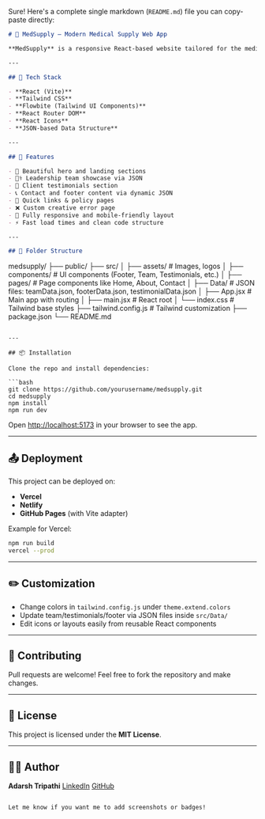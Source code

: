 Sure! Here's a complete single markdown (`README.md`) file you can copy-paste directly:

```markdown
# 🏥 MedSupply — Modern Medical Supply Web App

**MedSupply** is a responsive React-based website tailored for the medical supply industry. Built with Tailwind CSS and Flowbite, this project emphasizes clean UI, professional aesthetics, and modular structure — ideal for hospitals, clinics, pharmacies, and distributors.

---

## 🔧 Tech Stack

- **React (Vite)**
- **Tailwind CSS**
- **Flowbite (Tailwind UI Components)**
- **React Router DOM**
- **React Icons**
- **JSON-based Data Structure**

---

## 🚀 Features

- 🏥 Beautiful hero and landing sections  
- 👨‍⚕️ Leadership team showcase via JSON  
- 💬 Client testimonials section  
- 📞 Contact and footer content via dynamic JSON  
- 📜 Quick links & policy pages  
- ❌ Custom creative error page  
- 🎨 Fully responsive and mobile-friendly layout  
- ⚡ Fast load times and clean code structure  

---

## 📁 Folder Structure

```

medsupply/
├── public/
├── src/
│   ├── assets/              # Images, logos
│   ├── components/          # UI components (Footer, Team, Testimonials, etc.)
│   ├── pages/               # Page components like Home, About, Contact
│   ├── Data/                # JSON files: teamData.json, footerData.json, testimonialData.json
│   ├── App.jsx              # Main app with routing
│   ├── main.jsx             # React root
│   └── index.css            # Tailwind base styles
├── tailwind.config.js       # Tailwind customization
├── package.json
└── README.md

````

---

## 📦 Installation

Clone the repo and install dependencies:

```bash
git clone https://github.com/yourusername/medsupply.git
cd medsupply
npm install
npm run dev
````

Open [http://localhost:5173](http://localhost:5173) in your browser to see the app.

---

## 📤 Deployment

This project can be deployed on:

* **Vercel**
* **Netlify**
* **GitHub Pages** (with Vite adapter)

Example for Vercel:

```bash
npm run build
vercel --prod
```

---

## ✏️ Customization

* Change colors in `tailwind.config.js` under `theme.extend.colors`
* Update team/testimonials/footer via JSON files inside `src/Data/`
* Edit icons or layouts easily from reusable React components

---

## 🤝 Contributing

Pull requests are welcome! Feel free to fork the repository and make changes.

---

## 📃 License

This project is licensed under the **MIT License**.

---

## 👨‍💻 Author

**Adarsh Tripathi**
[LinkedIn](https://linkedin.com/in/adarsh-tripathi-321b7a257/)
[GitHub](https://github.com/sebastian-sultz)

```

Let me know if you want me to add screenshots or badges!
```
